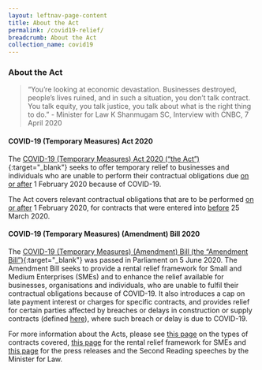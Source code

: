 ```yaml
---
layout: leftnav-page-content
title: About the Act
permalink: /covid19-relief/
breadcrumb: About the Act
collection_name: covid19
---
```

### About the Act ###

> “You’re looking at economic devastation. Businesses destroyed, people’s lives ruined, and in such a situation, you don’t talk contract. You talk equity, you talk justice, you talk about what is the right thing to do.” - Minister for Law K Shanmugam SC, Interview with CNBC, 7 April 2020
 
#### COVID-19 (Temporary Measures) Act 2020 ####

The [COVID-19 (Temporary Measures) Act 2020 (“the Act”)](https://sso.agc.gov.sg/Act/COVID19TMA2020){:target="_blank"} seeks to offer temporary relief to businesses and individuals who are unable to perform their contractual obligations due <u>on or after</u> 1 February 2020 because of COVID-19.
 
The Act covers relevant contractual obligations that are to be performed <u>on or after</u> 1 February 2020, for contracts that were entered into <u>before</u> 25 March 2020.
 
#### COVID-19 (Temporary Measures) (Amendment) Bill 2020 ####

The [COVID-19 (Temporary Measures) (Amendment) Bill (the “Amendment Bill”)](https://sso.agc.gov.sg/Acts-Supp/29-2020/Published/20200618?DocDate=20200618){:target="_blank"} was passed in Parliament on 5 June 2020. The Amendment Bill seeks to provide a rental relief framework for Small and Medium Enterprises (SMEs) and to enhance the relief available for businesses, organisations and individuals, who are unable to fulfil their contractual obligations because of COVID-19. It also introduces a cap on late payment interest or charges for specific contracts, and provides relief for certain parties affected by breaches or delays in construction or supply contracts (defined [here](/covid19-relief/faq/Construction)), where such breach or delay is due to COVID-19.

For more information about the Acts, please see [this page](/covid19-relief/temporary-relief-from-inability-to-perform-contract) on the types of contracts covered, [this page](/covid19-relief/rental-relief-framework-for-SMEs) for the rental relief framework for SMEs and [this page](/covid19-relief/resources) for the press releases and the Second Reading speeches by the Minister for Law.
